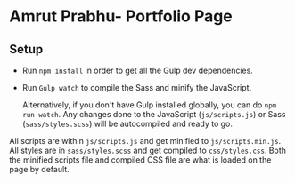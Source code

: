 # Amrut Prabhu- Portfolio Page

## Setup

- Run `npm install` in order to get all the Gulp dev dependencies.
- Run `Gulp watch` to compile the Sass and minify the JavaScript.

  Alternatively, if you don't have Gulp installed globally, you can do `npm run watch`. Any changes done to the JavaScript (`js/scripts.js`) or Sass (`sass/styles.scss`) will be autocompiled and ready to go.

All scripts are within `js/scripts.js` and get minified to `js/scripts.min.js`. All styles are in `sass/styles.scss` and get compiled to `css/styles.css`. Both the minified scripts file and compiled CSS file are what is loaded on the page by default.
